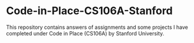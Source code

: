 # Code-in-Place-CS106A-Stanford
This repository contains answers of assignments and some projects I have completed under Code in Place (CS106A) by Stanford University.
